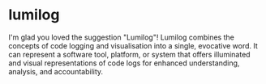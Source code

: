# lumilog
I'm glad you loved the suggestion "Lumilog"! Lumilog combines the concepts of code logging and visualisation into a single, evocative word. It can represent a software tool, platform, or system that offers illuminated and visual representations of code logs for enhanced understanding, analysis, and accountability.
